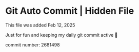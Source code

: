 # Git Auto Commit | Hidden File

This file was added Feb 12, 2025

Just for fun and keeping my daily git commit active 🤪

commit number: 2681498
